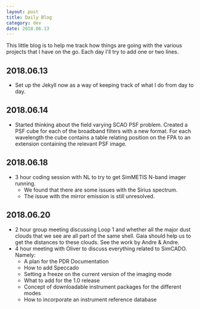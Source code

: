 ```yaml
---
layout: post
title: Daily Blog
category: dev
date: 2018.06.13
---
```


This little blog is to help me track how things are going with the various
projects that I have on the go. Each day I'll try to add one or two lines.

2018.06.13
---
* Set up the Jekyll now as a way of keeping track of what I do from day to day.

2018.06.14
---
* Started thinking about the field varying SCAO PSF problem. Created a PSF cube 
for each of the broadband filters with a new format. For each wavelength the 
cube contains a table relating position on the FPA to an extension containing 
the relevant PSF image.

2018.06.18
---
* 3 hour coding session with NL to try to get SimMETIS N-band imager running.
    * We found that there are some issues with the Sirius spectrum.
    * The issue with the mirror emission is still unresolved.

2018.06.20
---
* 2 hour group meeting discussing Loop 1 and whether all the major dust clouds
that we see are all part of the same shell. Gaia should help us to get the 
distances to these clouds. See the work by Andre & Andre.
* 4 hour meeting with Oliver to discuss everything related to SimCADO. Namely:
    * A plan for the PDR Documentation
    * How to add Speccado
    * Setting a freeze on the current version of the imaging mode
    * What to add for the 1.0 release
    * Concept of downloadable instrument packages for the different modes
    * How to incorporate an instrument reference database
    
    
    
    
    
    
